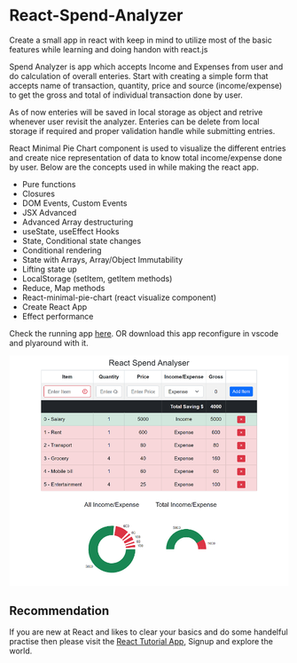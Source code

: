 # React-Spend-Analyzer
Create a small app in react with keep in mind to utilize most of the basic features while learning and doing handon with react.js

Spend Analyzer is app which accepts Income and Expenses from user and do calculation of overall enteries. Start with creating a simple form that accepts name of transaction, quantity, price and source (income/expense) to get the gross and total of individual transaction done by user.

As of now enteries will be saved in local storage as object and retrive whenever user revisit the analyzer. Enteries can be delete from local storage if required and proper validation handle while submitting entries.

React Minimal Pie Chart component is used to visualize the different entries and create nice representation of data to know total income/expense done by user. Below are the concepts used in while making the react app.
- Pure functions
- Closures
- DOM Events, Custom Events
- JSX Advanced
- Advanced Array destructuring
- useState, useEffect Hooks
- State, Conditional state changes
- Conditional rendering
- State with Arrays, Array/Object Immutability
- Lifting state up
- LocalStorage (setItem, getItem methods)
- Reduce, Map methods
- React-minimal-pie-chart (react visualize component)
- Create React App
- Effect performance

Check the running app [here](https://7i2b09.csb.app/).
OR download this app reconfigure in vscode and plyaround with it.

![Snap of Web UI](/ApplicationSnap.png "Snap of ReactApp")

## Recommendation
If you are new at React and likes to clear your basics and do some handelful practise then please visit the [React Tutorial App](https://react-tutorial.app/), Signup and explore the world.
